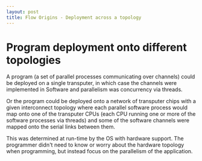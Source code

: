 ```yaml
---
layout: post
title: Flow Origins - Deployment across a topology
--- 
```

# Program deployment onto different topologies
A program (a set of parallel processes communicating over channels) could be deployed on
a single transputer, in which case the channels were implemented in Software and parallelism
was concurrency via threads.
 
Or the program could be deployed onto a network of transputer chips with a given interconnect 
topology where each parallel software process would map onto one of the transputer CPUs (each CPU
running one or more of the software processes via threads) and some of the software channels were 
mapped onto the serial links between them.

This was determined at run-time by the OS with hardware support. The programmer didn't 
need to know or worry about the hardware topology when programming, but instead
focus on the parallelism of the application.